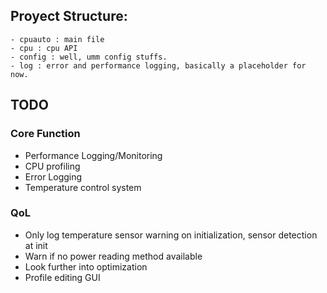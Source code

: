 
## Proyect Structure:
    - cpuauto : main file
    - cpu : cpu API
    - config : well, umm config stuffs.
    - log : error and performance logging, basically a placeholder for now.


## TODO

### Core Function
- Performance Logging/Monitoring
- CPU profiling
- Error Logging
- Temperature control system

### QoL
- Only log temperature sensor warning on initialization, sensor detection at init
- Warn if no power reading method available
- Look further into optimization
- Profile editing GUI
